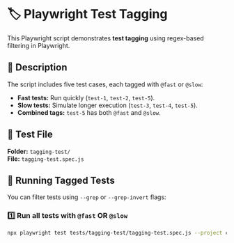 # 🏷️ Playwright Test Tagging

This Playwright script demonstrates **test tagging** using regex-based filtering in Playwright.

## 📌 Description

The script includes five test cases, each tagged with `@fast` or `@slow`:

- **Fast tests:** Run quickly (`test-1`, `test-2`, `test-5`).
- **Slow tests:** Simulate longer execution (`test-3`, `test-4`, `test-5`).
- **Combined tags:** `test-5` has both `@fast` and `@slow`.

## 📂 Test File

**Folder:** `tagging-test/`  
**File:** `tagging-test.spec.js`

## 🚀 Running Tagged Tests

You can filter tests using `--grep` or `--grep-invert` flags:

### 1️⃣ Run all tests with `@fast` OR `@slow`

```sh
npx playwright test tests/tagging-test/tagging-test.spec.js --project chromium --grep "@fast|@slow"
```
